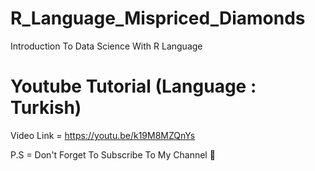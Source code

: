 # R_Language_Mispriced_Diamonds
Introduction To Data Science With R Language

# Youtube Tutorial (Language : Turkish)
Video Link = https://youtu.be/k19M8MZQnYs

P.S = Don't Forget To Subscribe To My Channel 👻
